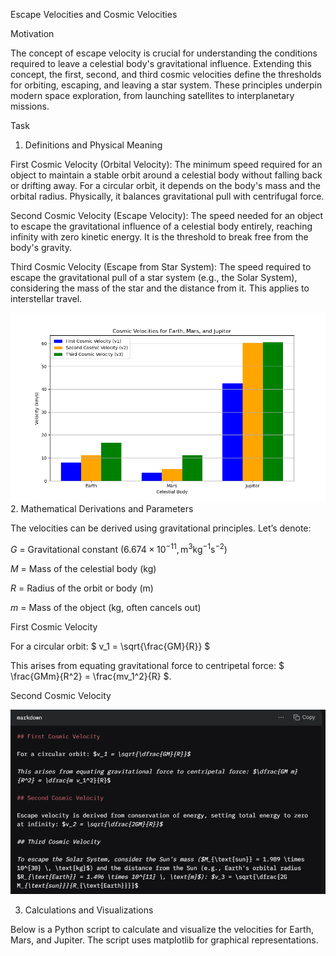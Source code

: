 Escape Velocities and Cosmic Velocities

Motivation

The concept of escape velocity is crucial for understanding the conditions required to leave a celestial body's gravitational influence. Extending this concept, the first, second, and third cosmic velocities define the thresholds for orbiting, escaping, and leaving a star system. These principles underpin modern space exploration, from launching satellites to interplanetary missions.

Task

1. Definitions and Physical Meaning

First Cosmic Velocity (Orbital Velocity): The minimum speed required for an object to maintain a stable orbit around a celestial body without falling back or drifting away. For a circular orbit, it depends on the body's mass and the orbital radius. Physically, it balances gravitational pull with centrifugal force.

Second Cosmic Velocity (Escape Velocity): The speed needed for an object to escape the gravitational influence of a celestial body entirely, reaching infinity with zero kinetic energy. It is the threshold to break free from the body's gravity.

Third Cosmic Velocity (Escape from Star System): The speed required to escape the gravitational pull of a star system (e.g., the Solar System), considering the mass of the star and the distance from it. This applies to interstellar travel.

![alt text](image-4.png)
2. Mathematical Derivations and Parameters

The velocities can be derived using gravitational principles. Let’s denote:


$G$ = Gravitational constant ($6.674 \times 10^{-11} , \text{m}^3 \text{kg}^{-1} \text{s}^{-2}$)

$M$ = Mass of the celestial body (kg)


$R$ = Radius of the orbit or body (m)


$m$ = Mass of the object (kg, often cancels out)

First Cosmic Velocity

For a circular orbit: $ v_1 = \sqrt{\frac{GM}{R}} $

This arises from equating gravitational force to centripetal force: $ \frac{GMm}{R^2} = \frac{mv_1^2}{R} $.

Second Cosmic Velocity


![alt text](<Screenshot 2025-05-28 161637.png>)

3. Calculations and Visualizations

Below is a Python script to calculate and visualize the velocities for Earth, Mars, and Jupiter. The script uses matplotlib for graphical representations.